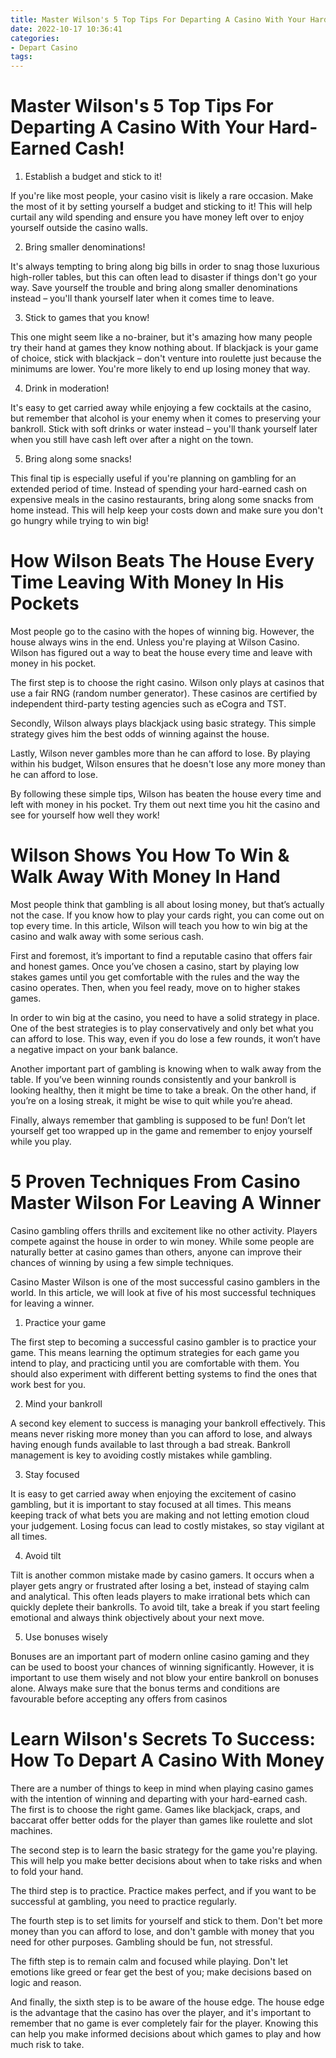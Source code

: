 ```yaml
---
title: Master Wilson's 5 Top Tips For Departing A Casino With Your Hard Earned Cash!
date: 2022-10-17 10:36:41
categories:
- Depart Casino
tags:
---
```



#  Master Wilson's 5 Top Tips For Departing A Casino With Your Hard-Earned Cash!

1. Establish a budget and stick to it!

If you're like most people, your casino visit is likely a rare occasion. Make the most of it by setting yourself a budget and sticking to it! This will help curtail any wild spending and ensure you have money left over to enjoy yourself outside the casino walls.

2. Bring smaller denominations!

It's always tempting to bring along big bills in order to snag those luxurious high-roller tables, but this can often lead to disaster if things don't go your way. Save yourself the trouble and bring along smaller denominations instead – you'll thank yourself later when it comes time to leave.

3. Stick to games that you know!

This one might seem like a no-brainer, but it's amazing how many people try their hand at games they know nothing about. If blackjack is your game of choice, stick with blackjack – don't venture into roulette just because the minimums are lower. You're more likely to end up losing money that way.

4. Drink in moderation!

It's easy to get carried away while enjoying a few cocktails at the casino, but remember that alcohol is your enemy when it comes to preserving your bankroll. Stick with soft drinks or water instead – you'll thank yourself later when you still have cash left over after a night on the town.

5. Bring along some snacks!

This final tip is especially useful if you're planning on gambling for an extended period of time. Instead of spending your hard-earned cash on expensive meals in the casino restaurants, bring along some snacks from home instead. This will help keep your costs down and make sure you don't go hungry while trying to win big!

#  How Wilson Beats The House Every Time Leaving With Money In His Pockets 

Most people go to the casino with the hopes of winning big. However, the house always wins in the end. Unless you're playing at Wilson Casino. Wilson has figured out a way to beat the house every time and leave with money in his pocket.

The first step is to choose the right casino. Wilson only plays at casinos that use a fair RNG (random number generator). These casinos are certified by independent third-party testing agencies such as eCogra and TST.

Secondly, Wilson always plays blackjack using basic strategy. This simple strategy gives him the best odds of winning against the house.

Lastly, Wilson never gambles more than he can afford to lose. By playing within his budget, Wilson ensures that he doesn't lose any more money than he can afford to lose.

By following these simple tips, Wilson has beaten the house every time and left with money in his pocket. Try them out next time you hit the casino and see for yourself how well they work!

#  Wilson Shows You How To Win & Walk Away With Money In Hand 

Most people think that gambling is all about losing money, but that’s actually not the case. If you know how to play your cards right, you can come out on top every time. In this article, Wilson will teach you how to win big at the casino and walk away with some serious cash.

First and foremost, it’s important to find a reputable casino that offers fair and honest games. Once you’ve chosen a casino, start by playing low stakes games until you get comfortable with the rules and the way the casino operates. Then, when you feel ready, move on to higher stakes games.

In order to win big at the casino, you need to have a solid strategy in place. One of the best strategies is to play conservatively and only bet what you can afford to lose. This way, even if you do lose a few rounds, it won’t have a negative impact on your bank balance.

Another important part of gambling is knowing when to walk away from the table. If you’ve been winning rounds consistently and your bankroll is looking healthy, then it might be time to take a break. On the other hand, if you’re on a losing streak, it might be wise to quit while you’re ahead.

Finally, always remember that gambling is supposed to be fun! Don’t let yourself get too wrapped up in the game and remember to enjoy yourself while you play.

#  5 Proven Techniques From Casino Master Wilson For Leaving A Winner 

Casino gambling offers thrills and excitement like no other activity. Players compete against the house in order to win money. While some people are naturally better at casino games than others, anyone can improve their chances of winning by using a few simple techniques.

Casino Master Wilson is one of the most successful casino gamblers in the world. In this article, we will look at five of his most successful techniques for leaving a winner.

1) Practice your game

The first step to becoming a successful casino gambler is to practice your game. This means learning the optimum strategies for each game you intend to play, and practicing until you are comfortable with them. You should also experiment with different betting systems to find the ones that work best for you.

2) Mind your bankroll

A second key element to success is managing your bankroll effectively. This means never risking more money than you can afford to lose, and always having enough funds available to last through a bad streak. Bankroll management is key to avoiding costly mistakes while gambling.

3) Stay focused

It is easy to get carried away when enjoying the excitement of casino gambling, but it is important to stay focused at all times. This means keeping track of what bets you are making and not letting emotion cloud your judgement. Losing focus can lead to costly mistakes, so stay vigilant at all times.

4) Avoid tilt

Tilt is another common mistake made by casino gamers. It occurs when a player gets angry or frustrated after losing a bet, instead of staying calm and analytical. This often leads players to make irrational bets which can quickly deplete their bankrolls. To avoid tilt, take a break if you start feeling emotional and always think objectively about your next move.

5) Use bonuses wisely

Bonuses are an important part of modern online casino gaming and they can be used to boost your chances of winning significantly. However, it is important to use them wisely and not blow your entire bankroll on bonuses alone. Always make sure that the bonus terms and conditions are favourable before accepting any offers from casinos

#  Learn Wilson's Secrets To Success: How To Depart A Casino With Money

There are a number of things to keep in mind when playing casino games with the intention of winning and departing with your hard-earned cash. The first is to choose the right game. Games like blackjack, craps, and baccarat offer better odds for the player than games like roulette and slot machines.

The second step is to learn the basic strategy for the game you're playing. This will help you make better decisions about when to take risks and when to fold your hand.

The third step is to practice. Practice makes perfect, and if you want to be successful at gambling, you need to practice regularly.

The fourth step is to set limits for yourself and stick to them. Don't bet more money than you can afford to lose, and don't gamble with money that you need for other purposes. Gambling should be fun, not stressful.

The fifth step is to remain calm and focused while playing. Don't let emotions like greed or fear get the best of you; make decisions based on logic and reason.

And finally, the sixth step is to be aware of the house edge. The house edge is the advantage that the casino has over the player, and it's important to remember that no game is ever completely fair for the player. Knowing this can help you make informed decisions about which games to play and how much risk to take.